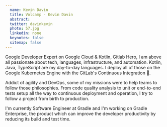 ```yaml
---
  name: Kevin Davin
  title: Volcamp - Kevin Davin
  abstract: 
  twitter: davinkevin
  photo: 57.jpg
  linkedin: none
  keynotes: false
  sitemap: false
---
```

Google Developer Expert on Google Cloud & Kotlin, Gitlab Hero, I am above all passionate about tech, languages, infrastructure, and automation. Kotlin, Java, TypeScript are my day-to-day languages. I deploy all of those on the Google Kubernetes Engine with the GitLab's Continuous Integration 🚀.

Addict of agility and DevOps, some of my missions were to help teams to follow those philosophies. From code quality analysis to unit or end-to-end tests setup all the way to continuous deployment and operation, I try to follow a project from birth to production.

I'm currently Software Engineer at Gradle and I'm working on Gradle Enterprise, the product which can improve the developer productivity by reducing its build and test time.
